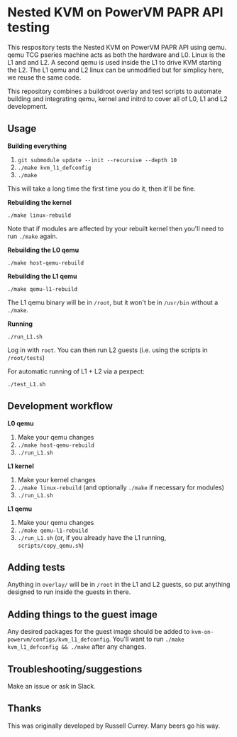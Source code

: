 Nested KVM on PowerVM PAPR API testing
======================================

This respository tests the Nested KVM on PowerVM PAPR API using qemu. qemu TCG pseries machine acts as both the hardware and L0. Linux is the L1 and and L2. A second qemu is used inside the L1 to drive KVM starting the L2. The L1 qemu and L2 linux can be unmodified but for simplicy here, we reuse the same code.

This repository combines a buildroot overlay and test scripts to automate building and integrating qemu, kernel and initrd to cover all of L0, L1 and L2 development.

Usage
-----

**Building everything**

1. `git submodule update --init --recursive --depth 10`
2. `./make kvm_l1_defconfig`
3. `./make`

This will take a long time the first time you do it, then it'll be fine.

**Rebuilding the kernel**

`./make linux-rebuild`

Note that if modules are affected by your rebuilt kernel then you'll need to run `./make` again.

**Rebuilding the L0 qemu**

`./make host-qemu-rebuild`

**Rebuilding the L1 qemu**

`./make qemu-l1-rebuild`

The L1 qemu binary will be in `/root`, but it won't be in `/usr/bin` without a `./make`.

**Running**

`./run_L1.sh`

Log in with `root`.  You can then run L2 guests (i.e. using the scripts in `/root/tests`)

For automatic running of L1 + L2 via a pexpect:

`./test_L1.sh`

Development workflow
--------------------

**L0 qemu**

1. Make your qemu changes
2. `./make host-qemu-rebuild`
3. `./run_L1.sh`

**L1 kernel**

1. Make your kernel changes
2. `./make linux-rebuild` (and optionally `./make` if necessary for modules)
3. `./run_L1.sh`

**L1 qemu**

1. Make your qemu changes
2. `./make qemu-l1-rebuild`
3. `./run_L1.sh` (or, if you already have the L1 running, `scripts/copy_qemu.sh`)

Adding tests
------------

Anything in `overlay/` will be in `/root` in the L1 and L2 guests, so put anything designed to run inside the guests in there.

Adding things to the guest image
--------------------------------

Any desired packages for the guest image should be added to `kvm-on-powervm/configs/kvm_l1_defconfig`.  You'll want to run `./make kvm_l1_defconfig && ./make` after any changes.

Troubleshooting/suggestions
---------------------------

Make an issue or ask in Slack.

Thanks
------
This was originally developed by Russell Currey. Many beers go his way.
